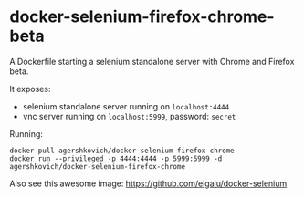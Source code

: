 docker-selenium-firefox-chrome-beta
===================================

A Dockerfile starting a selenium standalone server with Chrome and Firefox beta.

It exposes:
- selenium standalone server running on `localhost:4444`
- vnc server running on `localhost:5999`, password: `secret`

Running:

```shell
docker pull agershkovich/docker-selenium-firefox-chrome
docker run --privileged -p 4444:4444 -p 5999:5999 -d agershkovich/docker-selenium-firefox-chrome
```

Also see this awesome image: https://github.com/elgalu/docker-selenium

